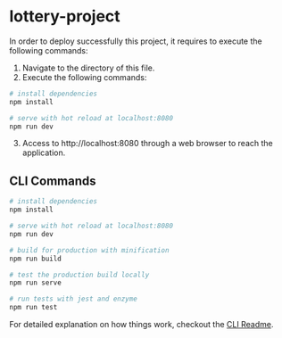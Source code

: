 # lottery-project

In order to deploy successfully this project, it requires to execute the following commands:
1. Navigate to the directory of this file.
2. Execute the following commands:
``` bash 
# install dependencies
npm install

# serve with hot reload at localhost:8080
npm run dev
```
3. Access to http://localhost:8080 through a web browser to reach the application.

## CLI Commands

``` bash
# install dependencies
npm install

# serve with hot reload at localhost:8080
npm run dev

# build for production with minification
npm run build

# test the production build locally
npm run serve

# run tests with jest and enzyme
npm run test
```

For detailed explanation on how things work, checkout the [CLI Readme](https://github.com/developit/preact-cli/blob/master/README.md).
